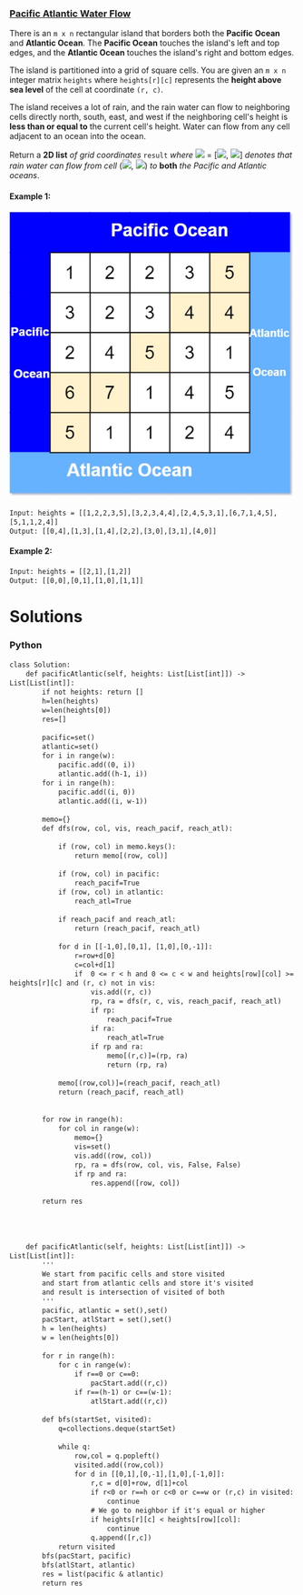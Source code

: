 ### [Pacific Atlantic Water Flow](https://leetcode.com/problems/pacific-atlantic-water-flow/) <br>

There is an `m x n` rectangular island that borders both the **Pacific Ocean** and **Atlantic Ocean**. The **Pacific Ocean** touches the island's left and top edges, and the **Atlantic Ocean** touches the island's right and bottom edges.

The island is partitioned into a grid of square cells. You are given an `m x n` integer matrix `heights` where `heights[r][c]` represents the **height above sea level** of the cell at coordinate `(r, c)`.

The island receives a lot of rain, and the rain water can flow to neighboring cells directly north, south, east, and west if the neighboring cell's height is **less than or equal to** the current cell's height. Water can flow from any cell adjacent to an ocean into the ocean.

Return a **2D list** *of grid coordinates* `result` *where* <img src="https://render.githubusercontent.com/render/math?math=result[i]"> = [<img src="https://render.githubusercontent.com/render/math?math=r_i">, <img src="https://render.githubusercontent.com/render/math?math=c_i">] *denotes that rain water can flow from cell* (<img src="https://render.githubusercontent.com/render/math?math=r_i">, <img src="https://render.githubusercontent.com/render/math?math=c_i">) *to* **both** *the Pacific and Atlantic oceans*.



#### Example 1:
<img src="../../../../../images/417waterflow-grid.jpg">

```
Input: heights = [[1,2,2,3,5],[3,2,3,4,4],[2,4,5,3,1],[6,7,1,4,5],[5,1,1,2,4]]
Output: [[0,4],[1,3],[1,4],[2,2],[3,0],[3,1],[4,0]]

```

#### Example 2:

```
Input: heights = [[2,1],[1,2]]
Output: [[0,0],[0,1],[1,0],[1,1]]

```

# Solutions

### Python
```
class Solution:
    def pacificAtlantic(self, heights: List[List[int]]) -> List[List[int]]:
        if not heights: return []
        h=len(heights)
        w=len(heights[0])
        res=[]
        
        pacific=set()
        atlantic=set()        
        for i in range(w):
            pacific.add((0, i))
            atlantic.add((h-1, i))
        for i in range(h):
            pacific.add((i, 0))
            atlantic.add((i, w-1))
            
        memo={}
        def dfs(row, col, vis, reach_pacif, reach_atl):
            
            if (row, col) in memo.keys():
                return memo[(row, col)]
            
            if (row, col) in pacific:
                reach_pacif=True
            if (row, col) in atlantic:
                reach_atl=True
                
            if reach_pacif and reach_atl:
                return (reach_pacif, reach_atl)
                
            for d in [[-1,0],[0,1], [1,0],[0,-1]]:
                r=row+d[0]
                c=col+d[1]
                if  0 <= r < h and 0 <= c < w and heights[row][col] >= heights[r][c] and (r, c) not in vis:
                    vis.add((r, c))
                    rp, ra = dfs(r, c, vis, reach_pacif, reach_atl)
                    if rp:
                        reach_pacif=True
                    if ra:
                        reach_atl=True
                    if rp and ra:
                        memo[(r,c)]=(rp, ra)
                        return (rp, ra)
                    
            memo[(row,col)]=(reach_pacif, reach_atl)
            return (reach_pacif, reach_atl)
            
        
        for row in range(h):
            for col in range(w):
                memo={}
                vis=set()
                vis.add((row, col))
                rp, ra = dfs(row, col, vis, False, False)
                if rp and ra:
                    res.append([row, col])
            
        return res
        



    def pacificAtlantic(self, heights: List[List[int]]) -> List[List[int]]:
        '''
        We start from pacific cells and store visited
        and start from atlantic cells and store it's visited
        and result is intersection of visited of both
        '''
        pacific, atlantic = set(),set()
        pacStart, atlStart = set(),set()
        h = len(heights)
        w = len(heights[0])

        for r in range(h):
            for c in range(w):
                if r==0 or c==0:
                    pacStart.add((r,c))
                if r==(h-1) or c==(w-1):
                    atlStart.add((r,c))

        def bfs(startSet, visited):
            q=collections.deque(startSet)

            while q:
                row,col = q.popleft()
                visited.add((row,col))
                for d in [[0,1],[0,-1],[1,0],[-1,0]]:
                    r,c = d[0]+row, d[1]+col
                    if r<0 or r==h or c<0 or c==w or (r,c) in visited:
                        continue
                    # We go to neighbor if it's equal or higher
                    if heights[r][c] < heights[row][col]:
                        continue
                    q.append([r,c])
            return visited
        bfs(pacStart, pacific)
        bfs(atlStart, atlantic)
        res = list(pacific & atlantic)
        return res





```
